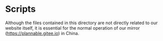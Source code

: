# Scripts

Although the files contained in this directory are not directly related to our website itself, it is essential for the normal operation of our mirror (https://plannable.gitee.io) in China.
